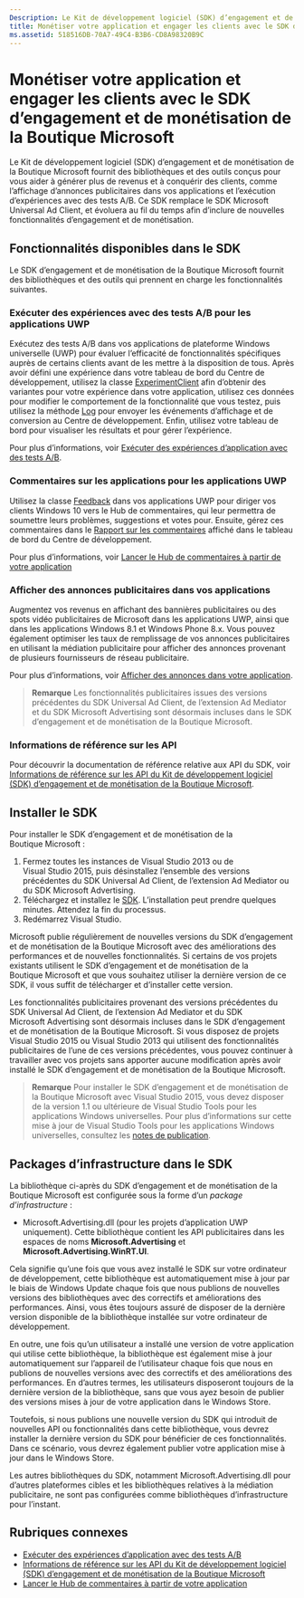 ```yaml
---
Description: Le Kit de développement logiciel (SDK) d’engagement et de monétisation de la Boutique Microsoft fournit des bibliothèques et des outils qui vous permettent de doter vos applications de fonctionnalités conçues pour vous aider à générer plus de revenus et à conquérir des clients
title: Monétiser votre application et engager les clients avec le SDK d’engagement et de monétisation de la Boutique Microsoft
ms.assetid: 518516DB-70A7-49C4-B3B6-CD8A98320B9C
---
```


# Monétiser votre application et engager les clients avec le SDK d’engagement et de monétisation de la Boutique Microsoft

Le Kit de développement logiciel (SDK) d’engagement et de monétisation de la Boutique Microsoft fournit des bibliothèques et des outils conçus pour vous aider à générer plus de revenus et à conquérir des clients, comme l’affichage d’annonces publicitaires dans vos applications et l’exécution d’expériences avec des tests A/B. Ce SDK remplace le SDK Microsoft Universal Ad Client, et évoluera au fil du temps afin d’inclure de nouvelles fonctionnalités d’engagement et de monétisation.


## Fonctionnalités disponibles dans le SDK

Le SDK d’engagement et de monétisation de la Boutique Microsoft fournit des bibliothèques et des outils qui prennent en charge les fonctionnalités suivantes.

### Exécuter des expériences avec des tests A/B pour les applications UWP

Exécutez des tests A/B dans vos applications de plateforme Windows universelle (UWP) pour évaluer l’efficacité de fonctionnalités spécifiques auprès de certains clients avant de les mettre à la disposition de tous. Après avoir défini une expérience dans votre tableau de bord du Centre de développement, utilisez la classe [ExperimentClient](https://msdn.microsoft.com/library/windows/apps/microsoft.services.store.engagement.engagementclient.aspx) afin d’obtenir des variantes pour votre expérience dans votre application, utilisez ces données pour modifier le comportement de la fonctionnalité que vous testez, puis utilisez la méthode [Log](https://msdn.microsoft.com/library/windows/apps/microsoft.services.store.engagement.storeservicescustomevents.log.aspx) pour envoyer les événements d’affichage et de conversion au Centre de développement. Enfin, utilisez votre tableau de bord pour visualiser les résultats et pour gérer l’expérience.

Pour plus d’informations, voir [Exécuter des expériences d’application avec des tests A/B](run-app-experiments-with-a-b-testing.md).

### Commentaires sur les applications pour les applications UWP

Utilisez la classe [Feedback](https://msdn.microsoft.com/library/windows/apps/microsoft.services.store.engagement.feedback.aspx) dans vos applications UWP pour diriger vos clients Windows 10 vers le Hub de commentaires, qui leur permettra de soumettre leurs problèmes, suggestions et votes pour. Ensuite, gérez ces commentaires dans le [Rapport sur les commentaires](../publish/feedback-report.md) affiché dans le tableau de bord du Centre de développement.

Pour plus d’informations, voir [Lancer le Hub de commentaires à partir de votre application](launch-feedback-hub-from-your-app.md)

### Afficher des annonces publicitaires dans vos applications

Augmentez vos revenus en affichant des bannières publicitaires ou des spots vidéo publicitaires de Microsoft dans les applications UWP, ainsi que dans les applications Windows 8.1 et Windows Phone 8.x. Vous pouvez également optimiser les taux de remplissage de vos annonces publicitaires en utilisant la médiation publicitaire pour afficher des annonces provenant de plusieurs fournisseurs de réseau publicitaire.

Pour plus d’informations, voir [Afficher des annonces dans votre application](display-ads-in-your-app.md).

>**Remarque** Les fonctionnalités publicitaires issues des versions précédentes du SDK Universal Ad Client, de l’extension Ad Mediator et du SDK Microsoft Advertising sont désormais incluses dans le SDK d’engagement et de monétisation de la Boutique Microsoft.

### Informations de référence sur les API

Pour découvrir la documentation de référence relative aux API du SDK, voir [Informations de référence sur les API du Kit de développement logiciel (SDK) d’engagement et de monétisation de la Boutique Microsoft](https://msdn.microsoft.com/library/windows/apps/mt691886.aspx).

## Installer le SDK

Pour installer le SDK d’engagement et de monétisation de la Boutique Microsoft :

1.  Fermez toutes les instances de Visual Studio 2013 ou de Visual Studio 2015, puis désinstallez l’ensemble des versions précédentes du SDK Universal Ad Client, de l’extension Ad Mediator ou du SDK Microsoft Advertising.
2.  Téléchargez et installez le [SDK](http://aka.ms/store-em-sdk). L’installation peut prendre quelques minutes. Attendez la fin du processus.
3.  Redémarrez Visual Studio.

Microsoft publie régulièrement de nouvelles versions du SDK d’engagement et de monétisation de la Boutique Microsoft avec des améliorations des performances et de nouvelles fonctionnalités. Si certains de vos projets existants utilisent le SDK d’engagement et de monétisation de la Boutique Microsoft et que vous souhaitez utiliser la dernière version de ce SDK, il vous suffit de télécharger et d’installer cette version.

Les fonctionnalités publicitaires provenant des versions précédentes du SDK Universal Ad Client, de l’extension Ad Mediator et du SDK Microsoft Advertising sont désormais incluses dans le SDK d’engagement et de monétisation de la Boutique Microsoft. Si vous disposez de projets Visual Studio 2015 ou Visual Studio 2013 qui utilisent des fonctionnalités publicitaires de l’une de ces versions précédentes, vous pouvez continuer à travailler avec vos projets sans apporter aucune modification après avoir installé le SDK d’engagement et de monétisation de la Boutique Microsoft.

>**Remarque** Pour installer le SDK d’engagement et de monétisation de la Boutique Microsoft avec Visual Studio 2015, vous devez disposer de la version 1.1 ou ultérieure de Visual Studio Tools pour les applications Windows universelles. Pour plus d’informations sur cette mise à jour de Visual Studio Tools pour les applications Windows universelles, consultez les [notes de publication](http://go.microsoft.com/fwlink/?LinkID=624516).

## Packages d’infrastructure dans le SDK

La bibliothèque ci-après du SDK d’engagement et de monétisation de la Boutique Microsoft est configurée sous la forme d’un *package d’infrastructure* :

* Microsoft.Advertising.dll (pour les projets d’application UWP uniquement). Cette bibliothèque contient les API publicitaires dans les espaces de noms **Microsoft.Advertising** et **Microsoft.Advertising.WinRT.UI**.

Cela signifie qu’une fois que vous avez installé le SDK sur votre ordinateur de développement, cette bibliothèque est automatiquement mise à jour par le biais de Windows Update chaque fois que nous publions de nouvelles versions des bibliothèques avec des correctifs et améliorations des performances. Ainsi, vous êtes toujours assuré de disposer de la dernière version disponible de la bibliothèque installée sur votre ordinateur de développement.

En outre, une fois qu’un utilisateur a installé une version de votre application qui utilise cette bibliothèque, la bibliothèque est également mise à jour automatiquement sur l’appareil de l’utilisateur chaque fois que nous en publions de nouvelles versions avec des correctifs et des améliorations des performances. En d’autres termes, les utilisateurs disposeront toujours de la dernière version de la bibliothèque, sans que vous ayez besoin de publier des versions mises à jour de votre application dans le Windows Store.

Toutefois, si nous publions une nouvelle version du SDK qui introduit de nouvelles API ou fonctionnalités dans cette bibliothèque, vous devrez installer la dernière version du SDK pour bénéficier de ces fonctionnalités. Dans ce scénario, vous devrez également publier votre application mise à jour dans le Windows Store.

Les autres bibliothèques du SDK, notamment Microsoft.Advertising.dll pour d’autres plateformes cibles et les bibliothèques relatives à la médiation publicitaire, ne sont pas configurées comme bibliothèques d’infrastructure pour l’instant.

## Rubriques connexes

* [Exécuter des expériences d’application avec des tests A/B](run-app-experiments-with-a-b-testing.md)
* [Informations de référence sur les API du Kit de développement logiciel (SDK) d’engagement et de monétisation de la Boutique Microsoft](https://msdn.microsoft.com/library/windows/apps/mt691886.aspx)
* [Lancer le Hub de commentaires à partir de votre application](launch-feedback-hub-from-your-app.md)


<!--HONumber=Mar16_HO5-->


